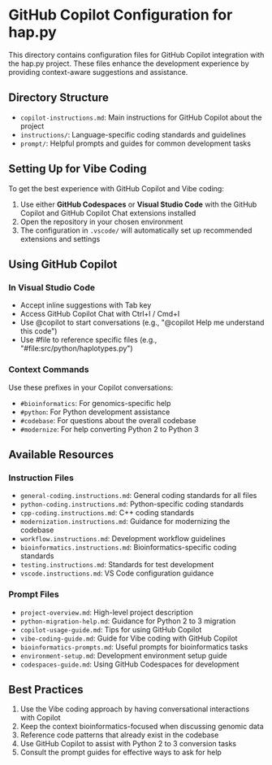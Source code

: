 # GitHub Copilot Configuration for hap.py

This directory contains configuration files for GitHub Copilot integration with the hap.py project. These files enhance the development experience by providing context-aware suggestions and assistance.

## Directory Structure

- `copilot-instructions.md`: Main instructions for GitHub Copilot about the project
- `instructions/`: Language-specific coding standards and guidelines
- `prompt/`: Helpful prompts and guides for common development tasks

## Setting Up for Vibe Coding

To get the best experience with GitHub Copilot and Vibe coding:

1. Use either **GitHub Codespaces** or **Visual Studio Code** with the GitHub Copilot and GitHub Copilot Chat extensions installed
2. Open the repository in your chosen environment
3. The configuration in `.vscode/` will automatically set up recommended extensions and settings

## Using GitHub Copilot

### In Visual Studio Code

- Accept inline suggestions with Tab key
- Access GitHub Copilot Chat with Ctrl+I / Cmd+I
- Use @copilot to start conversations (e.g., "@copilot Help me understand this code")
- Use #file to reference specific files (e.g., "#file:src/python/haplotypes.py")

### Context Commands

Use these prefixes in your Copilot conversations:

- `#bioinformatics`: For genomics-specific help
- `#python`: For Python development assistance
- `#codebase`: For questions about the overall codebase
- `#modernize`: For help converting Python 2 to Python 3

## Available Resources

### Instruction Files

- `general-coding.instructions.md`: General coding standards for all files
- `python-coding.instructions.md`: Python-specific coding standards
- `cpp-coding.instructions.md`: C++ coding standards
- `modernization.instructions.md`: Guidance for modernizing the codebase
- `workflow.instructions.md`: Development workflow guidelines
- `bioinformatics.instructions.md`: Bioinformatics-specific coding standards
- `testing.instructions.md`: Standards for test development
- `vscode.instructions.md`: VS Code configuration guidance

### Prompt Files

- `project-overview.md`: High-level project description
- `python-migration-help.md`: Guidance for Python 2 to 3 migration
- `copilot-usage-guide.md`: Tips for using GitHub Copilot
- `vibe-coding-guide.md`: Guide for Vibe coding with GitHub Copilot
- `bioinformatics-prompts.md`: Useful prompts for bioinformatics tasks
- `environment-setup.md`: Development environment setup guide
- `codespaces-guide.md`: Using GitHub Codespaces for development

## Best Practices

1. Use the Vibe coding approach by having conversational interactions with Copilot
2. Keep the context bioinformatics-focused when discussing genomic data
3. Reference code patterns that already exist in the codebase
4. Use GitHub Copilot to assist with Python 2 to 3 conversion tasks
5. Consult the prompt guides for effective ways to ask for help
